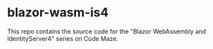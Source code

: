 # blazor-wasm-is4
This repo contains the source code for the "Blazor WebAssembly and IdentityServer4" series on Code Maze.
